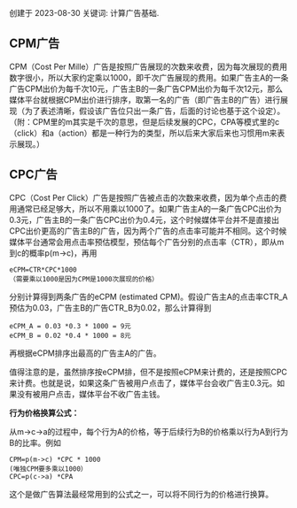 创建于 2023-08-30
关键词: 计算广告基础.

## CPM广告

CPM（Cost Per Mille）广告是按照广告展现的次数来收费，因为每次展现的费用数字很小，所以大家约定乘以1000，即千次广告展现的费用。如果广告主A的一条广告CPM出价为每千次10元，广告主B的一条广告CPM出价为每千次12元，那么媒体平台就根据CPM出价进行排序，取第一名的广告（即广告主B的广告）进行展现（为了表述清晰，假设该广告位只出一条广告，后面的讨论也基于这个设定）。（附：CPM里的m其实是千次的意思，但是后续发展的CPC，CPA等模式里的c（click）和a（action）都是一种行为的类型，所以后来大家后来也习惯用m来表示展现。）

## CPC广告

CPC（Cost Per Click）广告是按照广告被点击的次数来收费，因为单个点击的费用通常已经足够大，所以不用乘以1000了。如果广告主A的一条广告CPC出价为0.3元，广告主B的一条广告CPC出价为0.4元，这个时候媒体平台并不是直接出CPC出价更高的广告主B的广告，因为两个广告的点击率可能并不相同。这个时候媒体平台通常会用点击率预估模型，预估每个广告分别的点击率（CTR），即从m到c的概率p(m->c)，再用

```text
eCPM=CTR*CPC*1000
（需要乘以1000是因为CPM是1000次展现的价格）
```

分别计算得到两条广告的eCPM (estimated CPM)。假设广告主A的点击率CTR_A预估为0.03，广告主B的广告CTR_B为0.02，那么计算得到

```text
eCPM_A = 0.03 *0.3 * 1000 = 9元
eCPM_B = 0.02 *0.4 * 1000 = 8元
```

再根据eCPM排序出最高的广告主A的广告。

值得注意的是，虽然排序按eCPM排，但不是按照eCPM来计费的，还是按照CPC来计费。也就是说，如果这条广告被用户点击了，媒体平台会收广告主0.3元。如果没有被用户点击，媒体平台不收广告主钱。

**行为价格换算公式：**

从m->c->a的过程中，每个行为A的价格，等于后续行为B的价格乘以行为A到行为B的比率。例如

```text
CPM=p(m->c) *CPC * 1000
(唯独CPM要多乘以1000）
CPC=p(c->a) *CPA
```

这个是做广告算法最经常用到的公式之一，可以将不同行为的价格进行换算。